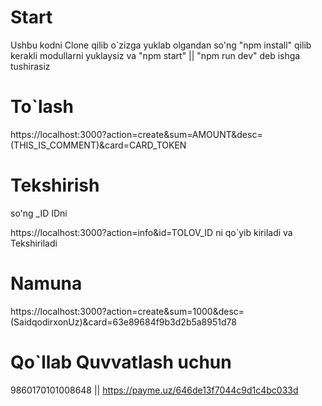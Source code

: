 # Start

Ushbu kodni Clone qilib o`zizga yuklab olgandan so'ng "npm install" qilib kerakli modullarni yuklaysiz
va "npm start" || "npm run dev" deb ishga tushirasiz

# To`lash

https://localhost:3000?action=create&sum=AMOUNT&desc=(THIS_IS_COMMENT)&card=CARD_TOKEN

# Tekshirish

so'ng \_ID IDni

https://localhost:3000?action=info&id=TOLOV_ID ni qo`yib kiriladi va Tekshiriladi

# Namuna

https://localhost:3000?action=create&sum=1000&desc=(SaidqodirxonUz)&card=63e89684f9b3d2b5a8951d78

# Qo`llab Quvvatlash uchun

9860170101008648 || https://payme.uz/646de13f7044c9d1c4bc033d
